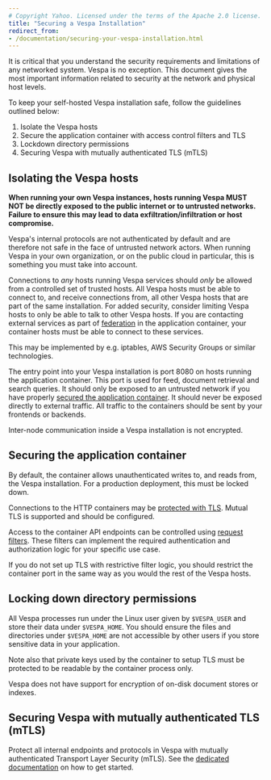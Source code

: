```yaml
---
# Copyright Yahoo. Licensed under the terms of the Apache 2.0 license. See LICENSE in the project root.
title: "Securing a Vespa Installation"
redirect_from:
- /documentation/securing-your-vespa-installation.html
---
```


It is critical that you understand the security requirements and limitations
of any networked system. Vespa is no exception. This document gives the most
important information related to security at the network and physical host levels.
 
To keep your self-hosted Vespa installation safe, follow the guidelines outlined below:

1. Isolate the Vespa hosts
2. Secure the application container with access control filters and TLS
3. Lockdown directory permissions
4. Securing Vespa with mutually authenticated TLS (mTLS)

## Isolating the Vespa hosts

**When running your own Vespa instances, hosts running Vespa MUST NOT be directly exposed 
to the public internet or to untrusted networks. Failure to ensure this may lead to data 
exfiltration/infiltration or host compromise.**
 
Vespa's internal protocols are not authenticated by default and are therefore not safe
in the face of untrusted network actors.
When running Vespa in your own organization, or on the public cloud in particular, this
is something you must take into account.
 
Connections to _any_ hosts running Vespa services should _only_ be allowed from
a controlled set of trusted hosts. All Vespa hosts must be able to connect
to, and receive connections from, all other Vespa hosts that are part of the
same installation. For added security, consider limiting Vespa hosts to only
be able to talk to other Vespa hosts. If you are contacting external services
as part of [federation](federation.html) in the application container, your
container hosts must be able to connect to these services.
 
This may be implemented by e.g. iptables, AWS Security Groups or similar technologies.
 
The entry point into your Vespa installation is port 8080 on hosts running the
application container. This port is used for feed, document retrieval and search
queries. It should only be exposed to an untrusted network if you have properly
[secured the application container](#securing-the-application-container). It
should never be exposed directly to external traffic. All traffic to the containers
should be sent by your frontends or backends.
 
Inter-node communication inside a Vespa installation is not encrypted.

## Securing the application container
By default, the container allows unauthenticated writes to, and reads from, the Vespa
installation. For a production deployment, this must be locked down.
 
Connections to the HTTP containers may be
[protected with TLS](jdisc/http-server-and-filters.html#ssl). Mutual TLS is supported 
and should be configured.
 
Access to the container API endpoints can be controlled using
[request filters](jdisc/http-server-and-filters.html#set-up-filter-chains).
These filters can implement the required authentication and authorization logic
for your specific use case.
 
If you do not set up TLS with restrictive filter logic, you should restrict the
container port in the same way as you would the rest of the Vespa hosts.

## Locking down directory permissions
All Vespa processes run under the Linux user given by `$VESPA_USER` and store their
data under `$VESPA_HOME`. You should ensure the files and directories under
`$VESPA_HOME` are not accessible by other users if you store sensitive data in
your application.

Note also that private keys used by the container to setup TLS must be protected 
to be readable by the container process only.
 
Vespa does not have support for encryption of on-disk document stores or indexes.

## Securing Vespa with mutually authenticated TLS (mTLS)
Protect all internal endpoints and protocols in Vespa with mutually authenticated Transport Layer Security (mTLS).
See the [dedicated documentation](mtls.html) on how to get started.
